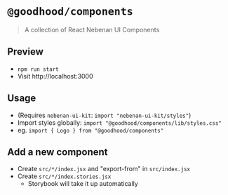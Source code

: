# `@goodhood/components`

> A collection of React Nebenan UI Components

## Preview

- `npm run start`
- Visit http://localhost:3000

## Usage

- (Requires `nebenan-ui-kit`: `import "nebenan-ui-kit/styles"`)
- Import styles globally: `import "@goodhood/components/lib/styles.css"`
- eg. `import { Logo } from "@goodhood/components"`

## Add a new component

- Create `src/*/index.jsx` and "export-from" in `src/index.jsx`
- Create `src/*/index.stories.jsx`
    - Storybook will take it up automatically


